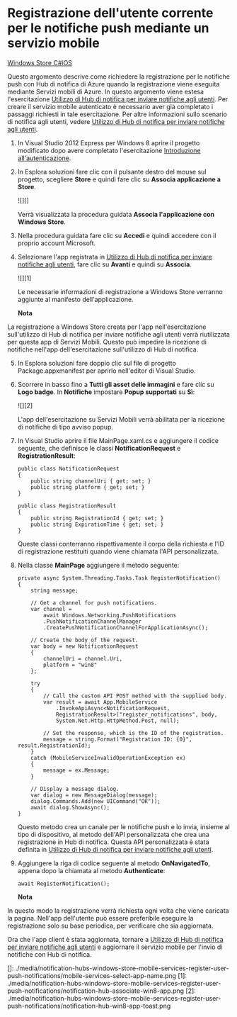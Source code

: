 <properties linkid="notification-hubs-how-to-guides-howto-register-user-with-mobile-service-windowsphonedotnet" urlDisplayName="Notify Windows Store app users by using Mobile Services" pageTitle="Register the current user for push notifications by using a mobile service - Notification Hubs" metaKeywords="Azure registering application, Notification Hubs, Azure push notifications, push notification Windows Store app" description="Learn how to request push notification registration in a Windows Store app with Azure Notification Hubs when registeration is performed by Azure Mobile Services." metaCanonical="" services="mobile-services,notification-hubs" documentationCenter="" title="Register the current user for push notifications by using a mobile service" authors="glenga" solutions="" manager="dwrede" editor="" />

<tags ms.service="mobile-services" ms.workload="mobile" ms.tgt_pltfrm="mobile-windows-store" ms.devlang="javascript" ms.topic="article" ms.date="01/01/1900" ms.author="glenga"></tags>

# Registrazione dell'utente corrente per le notifiche push mediante un servizio mobile

<div class="dev-center-tutorial-selector sublanding">
    <a href="/it-it/documentation/articles/notification-hubs-windows-store-mobile-services-register-user-push-notifications/" title="Windows Store C#" class="current">Windows Store C#</a><a href="/it-it/documentation/articles/notification-hubs-ios-mobile-services-register-user-push-notifications/" title="iOS">iOS</a>
</div>

Questo argomento descrive come richiedere la registrazione per le notifiche push con Hub di notifica di Azure quando la registrazione viene eseguita mediante Servizi mobili di Azure. In questo argomento viene estesa l'esercitazione [Utilizzo di Hub di notifica per inviare notifiche agli utenti][Utilizzo di Hub di notifica per inviare notifiche agli utenti]. Per creare il servizio mobile autenticato è necessario aver già completato i passaggi richiesti in tale esercitazione. Per altre informazioni sullo scenario di notifica agli utenti, vedere [Utilizzo di Hub di notifica per inviare notifiche agli utenti][Utilizzo di Hub di notifica per inviare notifiche agli utenti].

1.  In Visual Studio 2012 Express per Windows 8 aprire il progetto modificato dopo avere completato l'esercitazione [Introduzione all'autenticazione][Introduzione all'autenticazione].

2.  In Esplora soluzioni fare clic con il pulsante destro del mouse sul progetto, scegliere **Store** e quindi fare clic su **Associa applicazione a Store**.

    ![][]

    Verrà visualizzata la procedura guidata **Associa l'applicazione con Windows Store**.

3.  Nella procedura guidata fare clic su **Accedi** e quindi accedere con il proprio account Microsoft.

4.  Selezionare l'app registrata in [Utilizzo di Hub di notifica per inviare notifiche agli utenti][Utilizzo di Hub di notifica per inviare notifiche agli utenti], fare clic su **Avanti** e quindi su **Associa**.

    ![][1]

    Le necessarie informazioni di registrazione a Windows Store verranno aggiunte al manifesto dell'applicazione.

    <div class="dev-callout"><b>Nota</b>
<p>La registrazione a Windows Store creata per l'app nell'esercitazione sull'utilizzo di Hub di notifica per inviare notifiche agli utenti verr&agrave; riutilizzata per questa app di Servizi Mobili. Questo pu&ograve; impedire la ricezione di notifiche nell'app dell'esercitazione sull'utilizzo di Hub di notifica.</p>
</div>

5.  In Esplora soluzioni fare doppio clic sul file di progetto Package.appxmanifest per aprirlo nell'editor di Visual Studio.

6.  Scorrere in basso fino a **Tutti gli asset delle immagini** e fare clic su **Logo badge**. In **Notifiche** impostare **Popup supportati** su **Sì**:

    ![][2]

    L'app dell'esercitazione su Servizi Mobili verrà abilitata per la ricezione di notifiche di tipo avviso popup.

7.  In Visual Studio aprire il file MainPage.xaml.cs e aggiungere il codice seguente, che definisce le classi **NotificationRequest** e **RegistrationResult**:

        public class NotificationRequest
        {
            public string channelUri { get; set; }
            public string platform { get; set; }
        }

        public class RegistrationResult
        {
            public string RegistrationId { get; set; }
            public string ExpirationTime { get; set; }
        }

    Queste classi conterranno rispettivamente il corpo della richiesta e l'ID di registrazione restituiti quando viene chiamata l'API personalizzata.

8.  Nella classe **MainPage** aggiungere il metodo seguente:

        private async System.Threading.Tasks.Task RegisterNotification()
        {
            string message;

            // Get a channel for push notifications.
            var channel =
                await Windows.Networking.PushNotifications
                .PushNotificationChannelManager
                .CreatePushNotificationChannelForApplicationAsync();

            // Create the body of the request.
            var body = new NotificationRequest 
            {
                channelUri = channel.Uri, 
                platform = "win8" 
            }; 

            try
            {
                // Call the custom API POST method with the supplied body.
                var result = await App.MobileService
                    .InvokeApiAsync<NotificationRequest, 
                    RegistrationResult>("register_notifications", body,
                    System.Net.Http.HttpMethod.Post, null);

                // Set the response, which is the ID of the registration.
                message = string.Format("Registration ID: {0}", result.RegistrationId);
            }
            catch (MobileServiceInvalidOperationException ex)
            {
                message = ex.Message;
            }

            // Display a message dialog.
            var dialog = new MessageDialog(message);
            dialog.Commands.Add(new UICommand("OK"));
            await dialog.ShowAsync();
        }

    Questo metodo crea un canale per le notifiche push e lo invia, insieme al tipo di dispositivo, al metodo dell'API personalizzata che crea una registrazione in Hub di notifica. Questa API personalizzata è stata definita in [Utilizzo di Hub di notifica per inviare notifiche agli utenti][Utilizzo di Hub di notifica per inviare notifiche agli utenti].

9.  Aggiungere la riga di codice seguente al metodo **OnNavigatedTo**, appena dopo la chiamata al metodo **Authenticate**:

        await RegisterNotification();

    <div class="dev-callout"><b>Nota</b>
<p>In questo modo la registrazione verr&agrave; richiesta ogni volta che viene caricata la pagina. Nell'app dell'utente pu&ograve; essere preferibile eseguire la registrazione solo su base periodica, per verificare che sia aggiornata.</p>
</div>

Ora che l'app client è stata aggiornata, tornare a [Utilizzo di Hub di notifica per inviare notifiche agli utenti][Utilizzo di Hub di notifica per inviare notifiche agli utenti] e aggiornare il servizio mobile per l'invio di notifiche con Hub di notifica.

<!-- Anchors. --> 
<!-- Images. --> 
<!-- URLs. -->

  [Windows Store C#]: /it-it/documentation/articles/notification-hubs-windows-store-mobile-services-register-user-push-notifications/ "Windows Store C#"
  [iOS]: /it-it/documentation/articles/notification-hubs-ios-mobile-services-register-user-push-notifications/ "iOS"
  [Utilizzo di Hub di notifica per inviare notifiche agli utenti]: /it-it/manage/services/notification-hubs/notify-users
  [Introduzione all'autenticazione]: /it-it/develop/mobile/tutorials/get-started-with-users-dotnet/
  []: ./media/notification-hubs-windows-store-mobile-services-register-user-push-notifications/mobile-services-select-app-name.png
  [1]: ./media/notification-hubs-windows-store-mobile-services-register-user-push-notifications/notification-hub-associate-win8-app.png
  [2]: ./media/notification-hubs-windows-store-mobile-services-register-user-push-notifications/notification-hub-win8-app-toast.png
